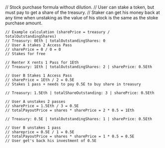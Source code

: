 // Stock purchase formula without dilution.
// User can stake a token, but must pay to get a share of the treasury.
// Staker can get his money back at any time when unstaking as the value of his stock is the same as the stoke purchase amount.

    // Example calculation (sharePrice = treasury / totalOutstandingShares)
    // Treasury: 0Eth | totalOutstandingShares: 0
    // User A stakes 2 Access Pass
    // sharePrice = 0 / 0 = 0
    // Stakes for free

    // Renter X rents 1 Pass for 1Eth
    // Treasury: 1Eth | totalOutstandingShares: 2 | sharePrice: 0.5Eth

    // User B Stakes 1 Access Pass
    // sharePrice = 1Eth / 2 = 0.5E
    // Stakes 1 pass + needs to pay 0.5E to buy share in treasury

    // Treasury: 1.5Eth | totalShareOutstanding: 3 | sharePrice: 0.5Eth

    // User A unstakes 2 passes
    // sharePrice = 1.5Eth / 3 = 0.5E
    // totalPayoutPrice = shares * sharePrice = 2 * 0.5 = 1Eth

    // Treasury: 0.5E | totalOutstandingShares: 1 | sharePrice: 0.5Eth

    // User B unstakes 1 pass
    // shareprice = 0.5E / 1 = 0.5E
    // totalPayoutPrice = shares * sharePrice = 1 * 0.5 = 0.5E
    // User get's back his investment of 0.5E
